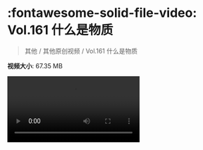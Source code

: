 # :fontawesome-solid-file-video: Vol.161 什么是物质

> 其他 / 其他原创视频 / Vol.161 什么是物质

**视频大小**: 67.35 MB

<div class="video"><video src="https://file.hsyhx.top/archive/混乱博物馆/Vol/161.mp4" controls preload>🤔 您的浏览器不支持 video 标签</ video></div>